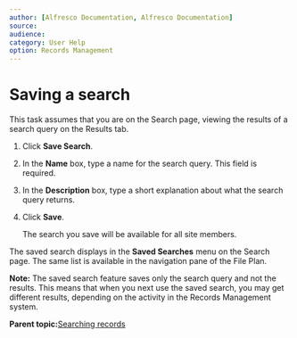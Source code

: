 ```yaml
---
author: [Alfresco Documentation, Alfresco Documentation]
source: 
audience: 
category: User Help
option: Records Management
---
```


# Saving a search

This task assumes that you are on the Search page, viewing the results of a search query on the Results tab.

1.  Click **Save Search**.

2.  In the **Name** box, type a name for the search query. This field is required.

3.  In the **Description** box, type a short explanation about what the search query returns.

4.  Click **Save**.

    The search you save will be available for all site members.


The saved search displays in the **Saved Searches** menu on the Search page. The same list is available in the navigation pane of the File Plan.

**Note:** The saved search feature saves only the search query and not the results. This means that when you next use the saved search, you may get different results, depending on the activity in the Records Management system.

**Parent topic:**[Searching records](../concepts/rm-search.md)

